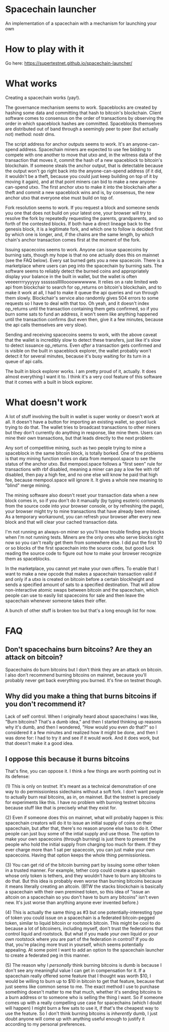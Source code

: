 # Spacechain launcher
An implementation of a spacechain with a mechanism for launching your own

# How to play with it

Go here: https://supertestnet.github.io/spacechain-launcher/

# What works

Creating a spacechain works (yay!).

The governance mechanism seems to work. Spaceblocks are created by hashing some data and committing that hash to bitcoin's blockchain. Client software comes to consensus on the order of transactions by observing the order in which spaceblock hashes are committed. Spaceblocks themselves are distributed out of band through a seemingly peer to peer (but actually not) method: nostr dms.

The script address for anchor outputs seems to work. It's an anyone-can-spend address. Spacechain miners are expected to use fee bidding to compete with one another to move that utxo and, in the witness data of the transaction that moves it, commit the hash of a new spaceblock to bitcoin's blockchain. If someone steals the anchor output, that is detectable because the output won't go right back into the anyone-can-spend address (if it did, it wouldn't be a theft, because you could just keep building on top of it by moving it again), and at that point miners can bid to make a new anyone-can-spend utxo. The first anchor utxo to make it into the blockchain after a theft and commit a new spaceblock wins and is, by consensus, the new anchor utxo that everyone else must build on top of.

Fork resolution seems to work. If you request a block and someone sends you one that does not build on your latest one, your browser will try to resolve the fork by repeatedly requesting the parents, grandparents, and so forth of the contested blocks. If both have a direct lineage back to the genesis block, it is a legitimate fork, and which one to follow is decided first by which one is longer, and, if the chains are the same length, by which chain's anchor transaction comes first at the moment of the fork.

Issuing spacecoins seems to work. Anyone can issue spacecoins by burning sats, though my hope is that no one actually does this on mainnet (see the FAQ below). Every sat burned gets you a new spacecoin. There is a marketplace where users can peg into the spacechain by burning sats. The software seems to reliably detect the burned coins and appropriately display your balance in the built in wallet, but the wallet is often veeeerrrryyyyyy ssssssslllllloooowwwwww. It relies on a rate limited web api from blockchair to search for op_returns on bitcoin's blockchain, and to make it work at all, I had to make it queue the api queries and run through them slowly. Blockchair's service also randomly gives 504 errors to some requests so I have to deal with that too. Oh yeah, and it doesn't index op_returns until the transaction containing them gets confirmed, so if you burn some sats to fund an address, it won't seem like anything happened until the transaction confirms (but even then, give it a few minutes, because the api calls themselves are very slow).

Sending and receiving spacecoins seems to work, with the above caveat that the wallet is incredibly slow to detect these transfers, just like it's slow to detect issuance op_returns. Even *after* a transaction gets confirmed and is visible on the built in spaceblock explorer, the wallet probably won't detect it for several minutes, because it's busy waiting for its turn in a queue of api calls.

The built in block explorer works. I am pretty proud of it, actually. It does almost everything I want it to. I think it's a very cool feature of this software that it comes with a built in block explorer.

# What doesn't work

A lot of stuff involving the built in wallet is super wonky or doesn't work at all. It doesn't have a button for importing an existing wallet, so good luck trying to do that. The wallet tries to broadcast transactions to other miners but they don't currently do anything in response, like mine them. Users can mine their own transactions, but that leads directly to the next problem:

Any sort of competitive mining, such as two people trying to mine a spaceblock in the same bitcoin block, is totally borked. One of the problems is that my mining function relies on data from mempool.space to see the status of the anchor utxo. But mempool.space follows a "first seen" rule for transactions with rbf disabled, meaning a miner can pay a low fee with rbf disabled, then pay a high fee, and no one else will know he paid that high fee, because mempool.space will ignore it. It gives a whole new meaning to "blind" merge mining.

The mining software also doesn't reset your transaction data when a new block comes in, so if you don't do it manually (by typing esoteric commands from the source code into your browser console, or by refreshing the page), your browser might try to mine transactions that have already been mined. As a temporary workaround, you can refresh your browser after every new block and that will clear your cached transaction data.

I'm not running an always-on miner so you'll have trouble finding any blocks when I'm not running tests. Miners are the only ones who serve blocks right now so you can't really get them from somewhere else. I did put the first 10 or so blocks of the first spacechain into the source code, but good luck reading the source code to figure out how to make your browser recognize them as spaceblocks.

In the marketplace, you cannot yet make your own offers. To enable that I want to make a new opcode that makes a spacechain transaction valid if and only if a utxo is created on bitcoin before a certain blockheight and sends a specified amount of sats to a specified destination. That will allow non-interactive atomic swaps between bitcoin and the spacechain, which people can use to easily list spacecoins for sale and then leave the spacechain whenever someone takes their offer.

A bunch of other stuff is broken too but that's a long enough list for now.

# FAQ

## Don't spacechains burn bitcoins? Are they an attack on bitcoin?

Spacechains do burn bitcoins but I don't think they are an attack on bitcoin. I also don't recommend burning bitcoins on mainnet, because you'll probably never get back everything you burned. It's fine on testnet though.

## Why did you make a thing that burns bitcoins if you don't recommend it?

Lack of self control. When I originally heard about spacechains I was like, "Burn bitcoins? That's a dumb idea," and then I started thinking up reasons why it's dumb, and then I wondered, "How would you even *do* that?" so I considered it a few minutes and realized how it might be done, and then I was done for: I had to try it and see if it would work. And it does work, but that doesn't make it a good idea.

## I oppose this because it burns bitcoins

That's fine, you can oppose it. I think a few things are worth pointing out in its defense:

(1) This is only on *testnet.* It's meant as a technical demonstration of one way to do permissionless sidechains without a soft fork. I don't want people to actually burn real bitcoins, as in, on mainnet. But the testnet is precisely for experiments like this. I have no problem with burning testnet bitcoins because stuff like that is precisely what they exist for.

(2) Even if someone does this on mainnet, what will probably happen is this: spacechain creators will do it to issue an initial supply of coins on their spacechain, but after that, there's no reason anyone else has to do it. Other people can just buy some of the intial supply and use those. The option to make your own spacecoins (through burning) is just there to prevent the people who hold the initial supply from charging too much for them. If they ever charge more than 1 sat per spacecoin, you can just make your own spacecoins. Having that option keeps the whole thing permissionless.

(3) You can get rid of the bitcoin burning part by issuing some other token in a trusted manner. For example, tether corp could create a spacechain whose only token is tethers, and they wouldn't have to burn any bitcoins to do that. But this idea is probably even worse than burning bitcoins because it means literally creating an altcoin. (BTW the stacks blockchain is basically a spacechain with their own premined token, so this idea of "issue an altcoin on a spacechain so you don't have to burn any bitcoins" isn't even new. It's just worse than anything anyone ever invented before.)

(4) This is actually the same thing as #3 but one potentially-interesting *type* of token you could issue on a spacechain is a federated bitcoin-pegged token, similar to liquid bitcoin or rootstock bitcoin. This might be cool to do because a lot of bitcoiners, including myself, don't trust the federations that control liquid and rootstock. But what if you made *your own* liquid or *your own* rootstock where *you* are part of the federation in control? If you do that, you're placing more trust in yourself, which seems potentially appealing. At some point I want to add an option to the spacechain launcher to create a federated peg in this manner.

(5) The reason why I *personally* think burning bitcoins is dumb is because I don't see any meaningful value I can get in compensation for it. If a spacechain really offered some feature that I thought was worth $10, I would be willing to burn up to $10 in bitcoin to get that feature, because that just seems like common sense to me. The exact method I use to purchase something doesn't matter to me that much, whether it's sending bitcoins to a burn address or to someone who is selling the thing I want. So if someone comes up with a really compelling use case for spacechains (which I doubt will happen) I might burn a few sats to use it, if that's the cheapest way to use the feature. So I don't think burning bitcoins is *inherently* dumb, I just doubt anyone will come up with anything useful enough to justify it according to my personal preferences.
